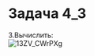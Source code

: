 # Задача 4_3
3.Вычислить:  
![13ZV_CWrPXg](https://user-images.githubusercontent.com/90615074/137111543-44873def-1cc9-47d8-b7fe-a70dc008517d.jpg)
